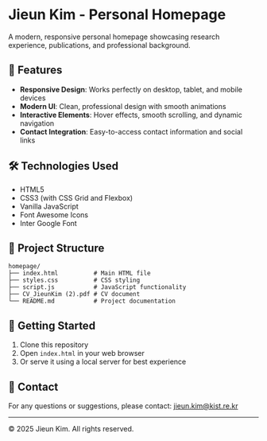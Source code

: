 # Jieun Kim - Personal Homepage

A modern, responsive personal homepage showcasing research experience, publications, and professional background.

## 🌟 Features

- **Responsive Design**: Works perfectly on desktop, tablet, and mobile devices
- **Modern UI**: Clean, professional design with smooth animations
- **Interactive Elements**: Hover effects, smooth scrolling, and dynamic navigation
- **Contact Integration**: Easy-to-access contact information and social links

## 🛠️ Technologies Used

- HTML5
- CSS3 (with CSS Grid and Flexbox)
- Vanilla JavaScript
- Font Awesome Icons
- Inter Google Font

## 📁 Project Structure

```
homepage/
├── index.html          # Main HTML file
├── styles.css          # CSS styling
├── script.js           # JavaScript functionality
├── CV_JieunKim (2).pdf # CV document
└── README.md           # Project documentation
```

## 🚀 Getting Started

1. Clone this repository
2. Open `index.html` in your web browser
3. Or serve it using a local server for best experience

## 📧 Contact

For any questions or suggestions, please contact: jieun.kim@kist.re.kr

---

© 2025 Jieun Kim. All rights reserved. 